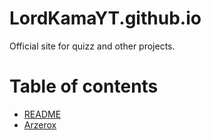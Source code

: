 # LordKamaYT.github.io

Official site for quizz and other projects.


# Table of contents

* [README](README.md)
* [Arzerox](arzerox.md)
